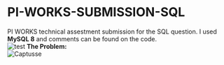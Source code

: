 # PI-WORKS-SUBMISSION-SQL
PI WORKS technical assestment submission for the SQL question. I used **MySQL 8** and comments can be found on the code.  
![test](https://user-images.githubusercontent.com/76528314/171267981-d12b3040-8e32-458d-8167-f4896af62785.png)
**The Problem:**  
![Captusse](https://user-images.githubusercontent.com/76528314/171268623-3bbb7d1f-687b-4d59-b982-72a167cffafc.PNG)
